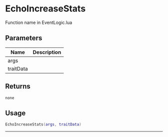# EchoIncreaseStats

Function name in EventLogic.lua

## Parameters

| Name      | Description |
| --------- | ----------- |
| args      |             |
| traitData |             |

## Returns

`none`

## Usage

```lua
EchoIncreaseStats(args, traitData)
```

---
